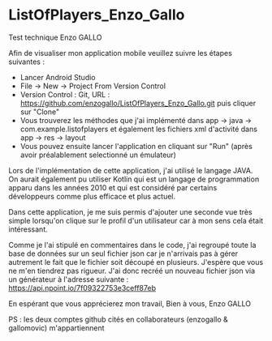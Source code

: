 # ListOfPlayers_Enzo_Gallo
Test technique Enzo GALLO

Afin de visualiser mon application mobile veuillez suivre les étapes suivantes :
- Lancer Android Studio
- File -> New -> Project From Version Control
- Version Control : Git, URL : https://github.com/enzogallo/ListOfPlayers_Enzo_Gallo.git puis cliquer sur "Clone"
- Vous trouverez les méthodes que j'ai implémenté dans app -> java -> com.example.listofplayers
  et également les fichiers xml d'activité dans app -> res -> layout 
- Vous pouvez ensuite lancer l'application en cliquant sur "Run" (après avoir préalablement selectionné un émulateur)

Lors de l'implémentation de cette application, j'ai utilisé le langage JAVA. On aurait également pu utiliser Kotlin
qui est un langage de programmation apparu dans les années 2010 et qui est considéré par certains développeurs comme
plus efficace et plus actuel.

Dans cette application, je me suis permis d'ajouter une seconde vue très simple lorsqu'on clique sur le profil d'un
utilisateur car à mon sens cela était intéressant.

Comme je l'ai stipulé en commentaires dans le code, j'ai regroupé toute la base de données sur un seul fichier json car je n'arrivais pas à gérer autrement le fait que le fichier soit découpé en plusieurs. J'espère que vous ne m'en tiendrez pas rigueur. J'ai donc recréé un nouveau fichier json via un générateur à l'adresse suivante :
https://api.npoint.io/7f09322753e3ceff87eb

En espérant que vous apprécierez mon travail,
Bien à vous,
Enzo GALLO

PS : les deux comptes github cités en collaborateurs (enzogallo & gallomovic) m'appartiennent

